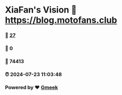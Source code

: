 # XiaFan's Vision :link: https://blog.motofans.club 
### :page_facing_up: [27](https://blog.motofans.club/tag.html) 
### :speech_balloon: 0 
### :hibiscus: 74413 
### :alarm_clock: 2024-07-23 11:03:48 
### Powered by :heart: [Gmeek](https://github.com/Meekdai/Gmeek)
